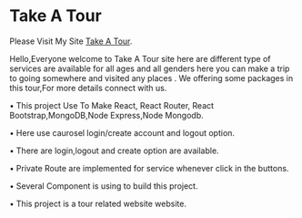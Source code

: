 # Take A Tour

Please Visit My Site [Take A Tour](https://gallant-bell-b642f5.netlify.app).

Hello,Everyone welcome to Take A Tour site here are different type of services are available for all ages and all genders here you can make a trip to going somewhere and visited any places . We offering some packages in this tour,For more details connect with us.

•	This project Use To Make React, React Router, React Bootstrap,MongoDB,Node Express,Node Mongodb.

•	Here use caurosel login/create account and logout option.

•	There are login,logout and create option are available.

•	Private Route are implemented for service whenever click in the buttons.

•	Several Component is using to build this project.

•	This project is a tour related website website.